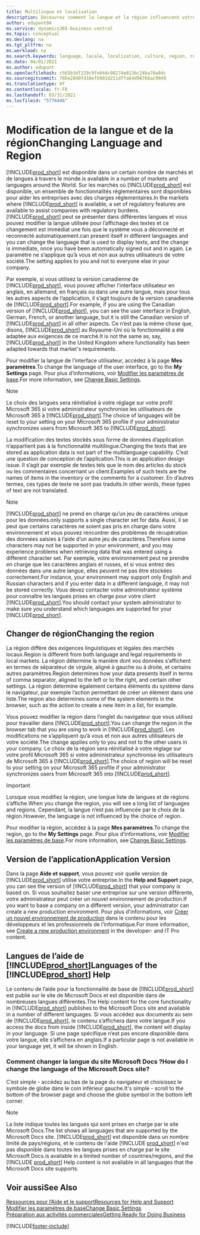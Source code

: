 ```yaml
---
title: Multilingue et localisation
description: Découvrez comment la langue et la région influencent votre expérience dans Business Central. Modifier la langue de l’interface utilisateur dans Mes paramètres.
author: edupont04
ms.service: dynamics365-business-central
ms.topic: conceptual
ms.devlang: na
ms.tgt_pltfrm: na
ms.workload: na
ms.search.keywords: language, locale, localization, culture, region, regional settings
ms.date: 04/01/2021
ms.author: edupont
ms.openlocfilehash: c565b3df229c9fe844c08274e813bc24ba70a8dc
ms.sourcegitcommit: 766e2840fd16efb901d211d7fa64d96766ac99d9
ms.translationtype: HT
ms.contentlocale: fr-FR
ms.lasthandoff: 03/31/2021
ms.locfileid: "5776446"
---
```

# <a name="changing-language-and-region"></a><span data-ttu-id="31331-104">Modification de la langue et de la région</span><span class="sxs-lookup"><span data-stu-id="31331-104">Changing Language and Region</span></span>

[!INCLUDE[prod_short](includes/prod_short.md)] <span data-ttu-id="31331-105">est disponible dans un certain nombre de marchés et de langues à travers le monde.</span><span class="sxs-lookup"><span data-stu-id="31331-105">is available in a number of markets and languages around the World.</span></span> <span data-ttu-id="31331-106">Sur les marchés où [!INCLUDE[prod_short](includes/prod_short.md)] est disponible, un ensemble de fonctionnalités réglementaires sont disponibles pour aider les entreprises avec des charges réglementaires.</span><span class="sxs-lookup"><span data-stu-id="31331-106">In the markets where [!INCLUDE[prod_short](includes/prod_short.md)] is available, a set of regulatory features are available to assist companies with regulatory burdens.</span></span> [!INCLUDE[prod_short](includes/prod_short.md)] <span data-ttu-id="31331-107">peut se présenter dans différentes langues et vous pouvez modifier la langue utilisée pour l’affichage des textes et ce changement est immédiat une fois que le système vous a déconnecté et reconnecté automatiquement.</span><span class="sxs-lookup"><span data-stu-id="31331-107">can present itself in different languages and you can change the language that is used to display texts, and the change is immediate, once you have been automatically signed out and in again.</span></span> <span data-ttu-id="31331-108">Le paramètre ne s’applique qu’à vous et non aux autres utilisateurs de votre société.</span><span class="sxs-lookup"><span data-stu-id="31331-108">The setting applies to you and not to everyone else in your company.</span></span>  

<span data-ttu-id="31331-109">Par exemple, si vous utilisez la version canadienne de [!INCLUDE[prod_short](includes/prod_short.md)], vous pouvez afficher l’interface utilisateur en anglais, en allemand, en français ou dans une autre langue, mais pour tous les autres aspects de l’application, il s’agit toujours de la version canadienne de [!INCLUDE[prod_short](includes/prod_short.md)].</span><span class="sxs-lookup"><span data-stu-id="31331-109">For example, if you are using the Canadian version of [!INCLUDE[prod_short](includes/prod_short.md)], you can see the user interface in English, German, French, or another language, but it is still the Canadian version of [!INCLUDE[prod_short](includes/prod_short.md)] in all other aspects.</span></span> <span data-ttu-id="31331-110">Ce n’est pas la même chose que, disons, [!INCLUDE[prod_short](includes/prod_short.md)] au Royaume-Uni où la fonctionnalité a été adaptée aux exigences de ce marché.</span><span class="sxs-lookup"><span data-stu-id="31331-110">It is not the same as, say, [!INCLUDE[prod_short](includes/prod_short.md)] in the United Kingdom where functionality has been adapted towards that market's requirements.</span></span>  

<span data-ttu-id="31331-111">Pour modifier la langue de l’interface utilisateur, accédez à la page **Mes paramètres**.</span><span class="sxs-lookup"><span data-stu-id="31331-111">To change the language of the user interface, go to the **My Settings** page.</span></span> <span data-ttu-id="31331-112">Pour plus d’informations, voir [Modifier les paramètres de base](ui-change-basic-settings.md#language).</span><span class="sxs-lookup"><span data-stu-id="31331-112">For more information, see [Change Basic Settings](ui-change-basic-settings.md#language).</span></span> 

> [!NOTE]  
> <span data-ttu-id="31331-113">Le choix des langues sera réinitialisé à votre réglage sur votre profil Microsoft 365 si votre administrateur synchronise les utilisateurs de Microsoft 365 à [!INCLUDE[prod_short](includes/prod_short.md)].</span><span class="sxs-lookup"><span data-stu-id="31331-113">The choice of languages will be reset to your setting on your Microsoft 365 profile if your administrator synchronizes users from Microsoft 365 to [!INCLUDE[prod_short](includes/prod_short.md)].</span></span>

<span data-ttu-id="31331-114">La modification des textes stockés sous forme de données d’application n’appartient pas à la fonctionnalité multilingue.</span><span class="sxs-lookup"><span data-stu-id="31331-114">Changing the texts that are stored as application data is not part of the multilanguage capability.</span></span> <span data-ttu-id="31331-115">C’est une question de conception de l’application.</span><span class="sxs-lookup"><span data-stu-id="31331-115">This is an application design issue.</span></span> <span data-ttu-id="31331-116">Il s’agit par exemple de textes tels que le nom des articles du stock ou les commentaires concernant un client.</span><span class="sxs-lookup"><span data-stu-id="31331-116">Examples of such texts are the names of items in the inventory or the comments for a customer.</span></span> <span data-ttu-id="31331-117">En d’autres termes, ces types de texte ne sont pas traduits.</span><span class="sxs-lookup"><span data-stu-id="31331-117">In other words, these types of text are not translated.</span></span>  

> [!NOTE]  
> [!INCLUDE[prod_short](includes/prod_short.md)] <span data-ttu-id="31331-118">ne prend en charge qu’un jeu de caractères unique pour les données.</span><span class="sxs-lookup"><span data-stu-id="31331-118">only supports a single character set for data.</span></span> <span data-ttu-id="31331-119">Aussi, il se peut que certains caractères ne soient pas pris en charge dans votre environnement et vous pouvez rencontrer des problèmes de récupération des données saisies à l’aide d’un autre jeu de caractères.</span><span class="sxs-lookup"><span data-stu-id="31331-119">Therefore some characters may not be supported in your environment, and you may experience problems when retrieving data that was entered using a different character set.</span></span> <span data-ttu-id="31331-120">Par exemple, votre environnement peut ne prendre en charge que les caractères anglais et russes, et si vous entrez des données dans une autre langue, elles peuvent ne pas être stockées correctement.</span><span class="sxs-lookup"><span data-stu-id="31331-120">For instance, your environment may support only English and Russian characters and if you enter data in a different language, it may not be stored correctly.</span></span> <span data-ttu-id="31331-121">Vous devez contacter votre administrateur système pour connaître les langues prises en charge pour votre client [!INCLUDE[prod_short](includes/prod_short.md)].</span><span class="sxs-lookup"><span data-stu-id="31331-121">You should contact your system administrator to make sure you understand which languages are supported for your [!INCLUDE[prod_short](includes/prod_short.md)].</span></span>  

## <a name="changing-the-region"></a><span data-ttu-id="31331-122">Changer de région</span><span class="sxs-lookup"><span data-stu-id="31331-122">Changing the region</span></span>
<span data-ttu-id="31331-123">La région diffère des exigences linguistiques et légales des marchés locaux.</span><span class="sxs-lookup"><span data-stu-id="31331-123">Region is different from both language and legal requirements in local markets.</span></span> <span data-ttu-id="31331-124">La région détermine la manière dont vos données s’affichent en termes de séparateur de virgule, aligné à gauche ou à droite, et certains autres paramètres.</span><span class="sxs-lookup"><span data-stu-id="31331-124">Region determines how your data presents itself in terms of comma separator, aligned to the left or to the right, and certain other settings.</span></span> <span data-ttu-id="31331-125">La région détermine également certains éléments du système dans le navigateur, par exemple l’action permettant de créer un élément dans une liste.</span><span class="sxs-lookup"><span data-stu-id="31331-125">The region also determines some of the system elements in the browser, such as the action to create a new item in a list, for example.</span></span>  

<span data-ttu-id="31331-126">Vous pouvez modifier la région dans l’onglet du navigateur que vous utilisez pour travailler dans [!INCLUDE[prod_short](includes/prod_short.md)].</span><span class="sxs-lookup"><span data-stu-id="31331-126">You can change the region in the browser tab that you are using to work in [!INCLUDE[prod_short](includes/prod_short.md)].</span></span> <span data-ttu-id="31331-127">Les modifications ne s’appliquent qu’à vous et non aux autres utilisateurs de votre société.</span><span class="sxs-lookup"><span data-stu-id="31331-127">The change applies only to you and not to the other users in your company.</span></span>  <span data-ttu-id="31331-128">Le choix de la région sera réinitialisé à votre réglage sur votre profil Microsoft 365 si votre administrateur synchronise les utilisateurs de Microsoft 365 à [!INCLUDE[prod_short](includes/prod_short.md)].</span><span class="sxs-lookup"><span data-stu-id="31331-128">The choice of region will be reset to your setting on your Microsoft 365 profile if your administrator synchronizes users from Microsoft 365 into [!INCLUDE[prod_short](includes/prod_short.md)].</span></span>

> [!IMPORTANT]  
> <span data-ttu-id="31331-129">Lorsque vous modifiez la région, une longue liste de langues et de régions s’affiche.</span><span class="sxs-lookup"><span data-stu-id="31331-129">When you change the region, you will see a long list of languages and regions.</span></span> <span data-ttu-id="31331-130">Cependant, la langue n’est pas influencée par le choix de la région.</span><span class="sxs-lookup"><span data-stu-id="31331-130">However, the language is not influenced by the choice of region.</span></span>  

<span data-ttu-id="31331-131">Pour modifier la région, accédez à la page **Mes paramètres**.</span><span class="sxs-lookup"><span data-stu-id="31331-131">To change the region, go to the **My Settings** page.</span></span> <span data-ttu-id="31331-132">Pour plus d’informations, voir [Modifier les paramètres de base](ui-change-basic-settings.md).</span><span class="sxs-lookup"><span data-stu-id="31331-132">For more information, see [Change Basic Settings](ui-change-basic-settings.md).</span></span>  

## <a name="application-version"></a><span data-ttu-id="31331-133">Version de l’application</span><span class="sxs-lookup"><span data-stu-id="31331-133">Application Version</span></span>

<span data-ttu-id="31331-134">Dans la page **Aide et support**, vous pouvez voir quelle version de [!INCLUDE[prod_short](includes/prod_short.md)] utilise votre entreprise.</span><span class="sxs-lookup"><span data-stu-id="31331-134">In the **Help and Support** page, you can see the version of [!INCLUDE[prod_short](includes/prod_short.md)] that your company is based on.</span></span> <span data-ttu-id="31331-135">Si vous souhaitez baser une entreprise sur une version différente, votre administrateur peut créer un nouvel environnement de production.</span><span class="sxs-lookup"><span data-stu-id="31331-135">If you want to base a company on a different version, your administrator can create a new production environment.</span></span> <span data-ttu-id="31331-136">Pour plus d’informations, voir [Créer un nouvel environnement de production](/dynamics365/business-central/dev-itpro/administration/tenant-admin-center-environments#create-a-new-production-environment) dans le contenu pour les développeurs et les professionnels de l’informatique.</span><span class="sxs-lookup"><span data-stu-id="31331-136">For more information, see [Create a new production environment](/dynamics365/business-central/dev-itpro/administration/tenant-admin-center-environments#create-a-new-production-environment) in the developer- and IT Pro content.</span></span>  

## <a name="languages-of-the-prod_short-help"></a><span data-ttu-id="31331-137">Langues de l’aide de [!INCLUDE[prod_short](includes/prod_short.md)]</span><span class="sxs-lookup"><span data-stu-id="31331-137">Languages of the [!INCLUDE[prod_short](includes/prod_short.md)] Help</span></span>

<span data-ttu-id="31331-138">Le contenu de l’aide pour la fonctionnalité de base de [!INCLUDE[prod_short](includes/prod_short.md)] est publié sur le site de Microsoft Docs et est disponible dans de nombreuses langues différentes.</span><span class="sxs-lookup"><span data-stu-id="31331-138">The Help content for the core functionality in [!INCLUDE[prod_short](includes/prod_short.md)] publishes to the Microsoft Docs site and available in a number of different languages.</span></span> <span data-ttu-id="31331-139">Si vous accédez aux documents au sein de [!INCLUDE[prod_short](includes/prod_short.md)], le contenu s’affichera dans votre langue.</span><span class="sxs-lookup"><span data-stu-id="31331-139">If you access the docs from inside [!INCLUDE[prod_short](includes/prod_short.md)], the content will display in your language.</span></span> <span data-ttu-id="31331-140">Si une page spécifique n’est pas encore disponible dans votre langue, elle s’affichera en anglais.</span><span class="sxs-lookup"><span data-stu-id="31331-140">If a particular page is not available in your language yet, it will be shown in English.</span></span>

### <a name="how-do-i-change-the-language-of-the-microsoft-docs-site"></a><span data-ttu-id="31331-141">Comment changer la langue du site Microsoft Docs ?</span><span class="sxs-lookup"><span data-stu-id="31331-141">How do I change the language of the Microsoft Docs site?</span></span>

<span data-ttu-id="31331-142">C’est simple - accédez au bas de la page du navigateur et choisissez le symbole de globe dans le coin inférieur gauche.</span><span class="sxs-lookup"><span data-stu-id="31331-142">It's simple - scroll to the bottom of the browser page and choose the globe symbol in the bottom left corner.</span></span>

> [!NOTE]  
> <span data-ttu-id="31331-143">La liste indique toutes les langues qui sont prises en charge par le site Microsoft Docs.</span><span class="sxs-lookup"><span data-stu-id="31331-143">The list shows all languages that are supported by the Microsoft Docs site.</span></span> [!INCLUDE[prod_short](includes/prod_short.md)] <span data-ttu-id="31331-144">est disponible dans un nombre limité de pays/régions, et le contenu de l'aide [!INCLUDE [prod_short](includes/prod_short.md)] n'est pas disponible dans toutes les langues prises en charge par le site Microsoft Docs.</span><span class="sxs-lookup"><span data-stu-id="31331-144">is available in a limited number of countries/regions, and the [!INCLUDE [prod_short](includes/prod_short.md)] Help content is not available in all languages that the Microsoft Docs site supports.</span></span>

## <a name="see-also"></a><span data-ttu-id="31331-145">Voir aussi</span><span class="sxs-lookup"><span data-stu-id="31331-145">See Also</span></span>

[<span data-ttu-id="31331-146">Ressources pour l’Aide et le support</span><span class="sxs-lookup"><span data-stu-id="31331-146">Resources for Help and Support</span></span>](product-help-and-support.md)  
[<span data-ttu-id="31331-147">Modifier les paramètres de base</span><span class="sxs-lookup"><span data-stu-id="31331-147">Change Basic Settings</span></span>](ui-change-basic-settings.md)  
[<span data-ttu-id="31331-148">Préparation aux activités commerciales</span><span class="sxs-lookup"><span data-stu-id="31331-148">Getting Ready for Doing Business</span></span>](ui-get-ready-business.md)  


[!INCLUDE[footer-include](includes/footer-banner.md)]